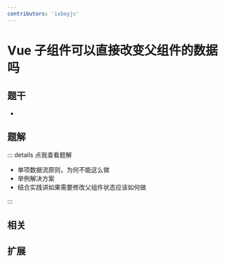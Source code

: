 ```yaml
---
contributors: 'isboyjc'
---
```


# Vue 子组件可以直接改变父组件的数据吗


## 题干

- 



## 题解

::: details 点我查看题解

  - 单项数据流原则，为何不能这么做
  - 举例解决方案
  - 结合实践讲如果需要修改父组件状态应该如何做

:::



## 相关



## 扩展
